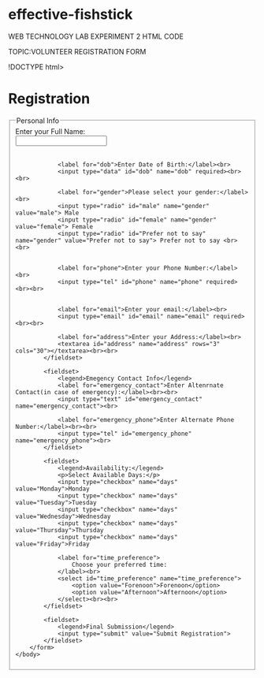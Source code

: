 # effective-fishstick
WEB TECHNOLOGY LAB EXPERIMENT 2
HTML CODE 

TOPIC:VOLUNTEER REGISTRATION FORM

!DOCTYPE html>
<html>
    <head>
        <title>Volunteer Registration Form</title>
    </head>
    <body>
        <h1>Registration</h1>
        <form action="register.html" method="post">
            <fieldset>
                <legend>Personal Info</legend>
                <label for ="fullname">Enter your Full Name:</label><br>
                <input type="text" id="fullname" name="fullname" required><br><br>


                <label for="dob">Enter Date of Birth:</label><br>
                <input type="data" id="dob" name="dob" required><br><br>

                <label for="gender">Please select your gender:</label><br>
                <input type="radio" id="male" name="gender" value="male"> Male
                <input type="radio" id="female" name="gender" value="female"> Female
                <input type="radio" id="Prefer not to say" name="gender" value="Prefer not to say"> Prefer not to say <br><br>


                <label for="phone">Enter your Phone Number:</label><br>
                <input type="tel" id="phone" name="phone" required><br><br>


                <label for="email">Enter your email:</label><br>
                <input type="email" id="email" name="email" required><br><br>

                <label for="address">Enter your Address:</label><br>
                <textarea id="address" name="address" rows="3" cols="30"></textarea><br><br>
            </fieldset>

            <fieldset>
                <legend>Emegency Contact Info</legend>
                <label for="emergency_contact">Enter Altenrnate Contact(in case of emergency):</label><br><br>
                <input type="text" id="emergency_contact" name="emergency_contact"><br>

                <label for="emergency_phone">Enter Alternate Phone Number:</label><br><br>
                <input type="tel" id="emergency_phone" name="emergency_phone"><br>
            </fieldset>

            <fieldset>
                <legend>Availability:</legend>
                <p>Select Available Days:</p>
                <input type="checkbox" name="days" value="Monday">Monday
                <input type="checkbox" name="days" value="Tuesday">Tuesday
                <input type="checkbox" name="days" value="Wednesday">Wednesday
                <input type="checkbox" name="days" value="Thursday">Thursday
                <input type="checkbox" name="days" value="Friday">Friday

                <label for="time_preference">
                    Choose your preferred time:
                </label><br>
                <select id="time_preference" name="time_preference">
                    <option value="Forenoon">Forenoon</option>
                    <option value="Afternoon">Afternoon</option>
                </select><br><br>
            </fieldset>

            <fieldset>
                <legend>Final Submission</legend>
                <input type="submit" value="Submit Registration">
            </fieldset>
        </form>
    </body>
</html>
